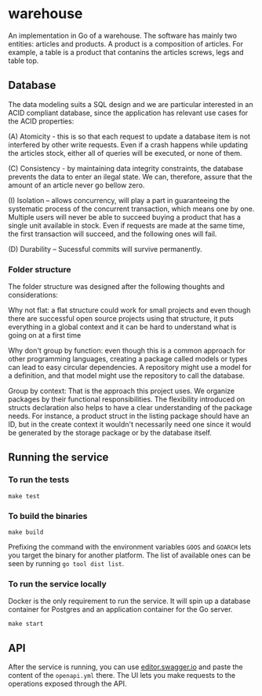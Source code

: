 # warehouse

An implementation in Go of a warehouse. The software has mainly two entities: articles and products. A product is a composition of articles. For example, a table is a product that contanins the articles screws, legs and table top.

## Database

The data modeling suits a SQL design and we are particular interested in an ACID compliant database, since the application has relevant use cases for the ACID properties:

(A) Atomicity - this is so that each request to update a database item is not interfered by other write requests. Even if a crash happens while updating the articles stock, either all of queries will be executed, or none of them.

(C) Consistency - by maintaining data integrity constraints, the database prevents the data to enter an ilegal state. We can, therefore, assure that the amount of an article never go bellow zero.

(I) Isolation – allows concurrency, will play a part in guaranteeing the systematic process of the concurrent transaction, which means one by one. Multiple users will never be able to succeed buying a product that has a single unit available in stock. Even if requests are made at the same time, the first transaction will succeed, and the following ones will fail.

(D) Durability – Sucessful commits will survive permanently.

### Folder structure

The folder structure was designed after the following thoughts and considerations:

Why not flat: a flat structure could work for small projects and even though there are successful open source projects using that structure, it puts everything in a global context and it can be hard to understand what is going on at a first time

Why don't group by function: even though this is a common approach for other programming languages, creating a package called models or types can lead to easy circular dependencies. A repository might use a model for a definition, and that model might use the repository to call the database.

Group by context: That is the approach this project uses. We organize packages by their functional responsibilities. The flexibility introduced on structs declaration also helps to have a clear understanding of the package needs. For instance, a product struct in the listing package should have an ID, but in the create context it wouldn't necessarily need one since it would be generated by the storage package or by the database itself.

## Running the service

### To run the tests

`make test`

### To build the binaries

`make build`

Prefixing the command with the environment variables `GOOS` and `GOARCH` lets you target the binary for another platform. The list of available ones can be seen by running `go tool dist list`.

### To run the service locally

Docker is the only requirement to run the service. It will spin up a database container for Postgres and an application container for the Go server.

`make start`

## API

After the service is running, you can use [editor.swagger.io](https://editor.swagger.io/) and paste the content of the `openapi.yml` there. The UI lets you make requests to the operations exposed through the API.
